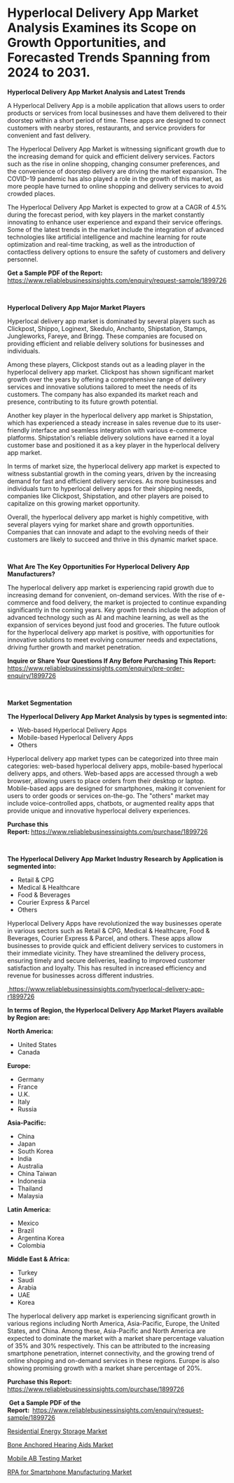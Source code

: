 <p><h1>Hyperlocal Delivery App Market Analysis Examines its Scope on Growth Opportunities, and Forecasted Trends Spanning from 2024 to 2031.</h1></p><p><strong>Hyperlocal Delivery App Market Analysis and Latest Trends</strong></p>
<p><p>A Hyperlocal Delivery App is a mobile application that allows users to order products or services from local businesses and have them delivered to their doorstep within a short period of time. These apps are designed to connect customers with nearby stores, restaurants, and service providers for convenient and fast delivery.</p><p>The Hyperlocal Delivery App Market is witnessing significant growth due to the increasing demand for quick and efficient delivery services. Factors such as the rise in online shopping, changing consumer preferences, and the convenience of doorstep delivery are driving the market expansion. The COVID-19 pandemic has also played a role in the growth of this market, as more people have turned to online shopping and delivery services to avoid crowded places.</p><p>The Hyperlocal Delivery App Market is expected to grow at a CAGR of 4.5% during the forecast period, with key players in the market constantly innovating to enhance user experience and expand their service offerings. Some of the latest trends in the market include the integration of advanced technologies like artificial intelligence and machine learning for route optimization and real-time tracking, as well as the introduction of contactless delivery options to ensure the safety of customers and delivery personnel.</p></p>
<p><strong>Get a Sample PDF of the Report:&nbsp;</strong> <a href="https://www.reliablebusinessinsights.com/enquiry/request-sample/1899726">https://www.reliablebusinessinsights.com/enquiry/request-sample/1899726</a></p>
<p>&nbsp;</p>
<p><strong>Hyperlocal Delivery App Major Market Players</strong></p>
<p><p>Hyperlocal delivery app market is dominated by several players such as Clickpost, Shippo, Loginext, Skedulo, Anchanto, Shipstation, Stamps, Jungleworks, Fareye, and Bringg. These companies are focused on providing efficient and reliable delivery solutions for businesses and individuals.</p><p>Among these players, Clickpost stands out as a leading player in the hyperlocal delivery app market. Clickpost has shown significant market growth over the years by offering a comprehensive range of delivery services and innovative solutions tailored to meet the needs of its customers. The company has also expanded its market reach and presence, contributing to its future growth potential.</p><p>Another key player in the hyperlocal delivery app market is Shipstation, which has experienced a steady increase in sales revenue due to its user-friendly interface and seamless integration with various e-commerce platforms. Shipstation's reliable delivery solutions have earned it a loyal customer base and positioned it as a key player in the hyperlocal delivery app market.</p><p>In terms of market size, the hyperlocal delivery app market is expected to witness substantial growth in the coming years, driven by the increasing demand for fast and efficient delivery services. As more businesses and individuals turn to hyperlocal delivery apps for their shipping needs, companies like Clickpost, Shipstation, and other players are poised to capitalize on this growing market opportunity.</p><p>Overall, the hyperlocal delivery app market is highly competitive, with several players vying for market share and growth opportunities. Companies that can innovate and adapt to the evolving needs of their customers are likely to succeed and thrive in this dynamic market space.</p></p>
<p>&nbsp;</p>
<p><strong>What Are The Key Opportunities For Hyperlocal Delivery App Manufacturers?</strong></p>
<p><p>The hyperlocal delivery app market is experiencing rapid growth due to increasing demand for convenient, on-demand services. With the rise of e-commerce and food delivery, the market is projected to continue expanding significantly in the coming years. Key growth trends include the adoption of advanced technology such as AI and machine learning, as well as the expansion of services beyond just food and groceries. The future outlook for the hyperlocal delivery app market is positive, with opportunities for innovative solutions to meet evolving consumer needs and expectations, driving further growth and market penetration.</p></p>
<p><strong>Inquire or Share Your Questions If Any Before Purchasing This Report:</strong> <a href="https://www.reliablebusinessinsights.com/enquiry/pre-order-enquiry/1899726">https://www.reliablebusinessinsights.com/enquiry/pre-order-enquiry/1899726</a></p>
<p>&nbsp;</p>
<p><strong>Market Segmentation</strong></p>
<p><strong>The Hyperlocal Delivery App Market Analysis by types is segmented into:</strong></p>
<p><ul><li>Web-based Hyperlocal Delivery Apps</li><li>Mobile-based Hyperlocal Delivery Apps</li><li>Others</li></ul></p>
<p><p>Hyperlocal delivery app market types can be categorized into three main categories: web-based hyperlocal delivery apps, mobile-based hyperlocal delivery apps, and others. Web-based apps are accessed through a web browser, allowing users to place orders from their desktop or laptop. Mobile-based apps are designed for smartphones, making it convenient for users to order goods or services on-the-go. The "others" market may include voice-controlled apps, chatbots, or augmented reality apps that provide unique and innovative hyperlocal delivery experiences.</p></p>
<p><strong>Purchase this Report:&nbsp;</strong><a href="https://www.reliablebusinessinsights.com/purchase/1899726">https://www.reliablebusinessinsights.com/purchase/1899726</a></p>
<p>&nbsp;</p>
<p><strong>The Hyperlocal Delivery App Market Industry Research by Application is segmented into:</strong></p>
<p><ul><li>Retail & CPG</li><li>Medical & Healthcare</li><li>Food & Beverages</li><li>Courier Express & Parcel</li><li>Others</li></ul></p>
<p><p>Hyperlocal Delivery Apps have revolutionized the way businesses operate in various sectors such as Retail & CPG, Medical & Healthcare, Food & Beverages, Courier Express & Parcel, and others. These apps allow businesses to provide quick and efficient delivery services to customers in their immediate vicinity. They have streamlined the delivery process, ensuring timely and secure deliveries, leading to improved customer satisfaction and loyalty. This has resulted in increased efficiency and revenue for businesses across different industries.</p></p>
<p><a href="https://www.reliablebusinessinsights.com/hyperlocal-delivery-app-r1899726">&nbsp;https://www.reliablebusinessinsights.com/hyperlocal-delivery-app-r1899726</a></p>
<p><strong>In terms of Region, the Hyperlocal Delivery App Market Players available by Region are:</strong></p>
<p>
    <p> <strong> North America: </strong>
        <ul>
            <li>United States</li>
            <li>Canada</li>
        </ul>
        </p> 
    <p> <strong> Europe: </strong>
        <ul>
            <li>Germany</li>
            <li>France</li>
            <li>U.K.</li>
            <li>Italy</li>
            <li>Russia</li>
        </ul>
        </p> 
    <p> <strong> Asia-Pacific: </strong>
        <ul>
            <li>China</li>
            <li>Japan</li>
            <li>South Korea</li>
            <li>India</li>
            <li>Australia</li>
            <li>China Taiwan</li>
            <li>Indonesia</li>
            <li>Thailand</li>
            <li>Malaysia</li>
        </ul>
        </p> 
    <p> <strong> Latin America: </strong>
        <ul>
            <li>Mexico</li>
            <li>Brazil</li>
            <li>Argentina Korea</li>
            <li>Colombia</li>
        </ul>
        </p> 
    <p> <strong> Middle East & Africa: </strong>
        <ul>
            <li>Turkey</li>
            <li>Saudi</li>
            <li>Arabia</li>
            <li>UAE</li>
            <li>Korea</li>
        </ul>
    </p>
    </p>
<p><p>The hyperlocal delivery app market is experiencing significant growth in various regions including North America, Asia-Pacific, Europe, the United States, and China. Among these, Asia-Pacific and North America are expected to dominate the market with a market share percentage valuation of 35% and 30% respectively. This can be attributed to the increasing smartphone penetration, internet connectivity, and the growing trend of online shopping and on-demand services in these regions. Europe is also showing promising growth with a market share percentage of 20%.</p></p>
<p><strong>Purchase this Report: </strong><a href="https://www.reliablebusinessinsights.com/purchase/1899726">https://www.reliablebusinessinsights.com/purchase/1899726</a></p>
<p>&nbsp;<strong>Get a Sample PDF of the Report:&nbsp;&nbsp;</strong><a href="https://www.reliablebusinessinsights.com/enquiry/request-sample/1899726">https://www.reliablebusinessinsights.com/enquiry/request-sample/1899726</a></p>
<p><strong></strong></p>
<p><p><a href="https://www.linkedin.com/pulse/global-residential-energy-storage-market-size-trends-analysis-wad0e">Residential Energy Storage Market</a></p><p><a href="https://www.linkedin.com/pulse/insights-bone-anchored-hearing-aids-market-share-competitive-nxgtc">Bone Anchored Hearing Aids Market</a></p><p><a href="https://github.com/jakobeblake56/Market-Research-Report-List-1/blob/main/mobile-ab-testing-market.md">Mobile AB Testing Market</a></p><p><a href="https://github.com/JosephWillisbXXgf/Market-Research-Report-List-1/blob/main/rpa-for-smartphone-manufacturing-market.md">RPA for Smartphone Manufacturing Market</a></p></p>